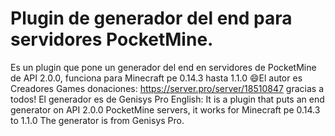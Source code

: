 # Plugin de generador del end para servidores PocketMine.
Es un plugin que pone un generador del end en servidores de PocketMine de API 2.0.0, funciona para Minecraft pe 0.14.3 hasta 1.1.0
😄El autor es Creadores Games donaciones: https://server.pro/server/18510847 gracias a todos!
El generador es de Genisys Pro
English:
It is a plugin that puts an end generator on API 2.0.0 PocketMine servers, it works for Minecraft pe 0.14.3 to 1.1.0 
The generator is from Genisys Pro.
